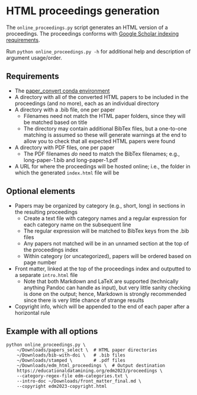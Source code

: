 # HTML proceedings generation

The `online_proceedings.py` script generates an HTML version of a proceedings. The proceedings conforms with [Google Scholar indexing requirements](https://scholar.google.com/intl/en/scholar/inclusion.html#content).

Run `python online_proceedings.py -h` for additional help and description of argument usage/order.

## Requirements

* The [paper_convert conda environment](../conda_env.yml)
* A directory with all of the converted HTML papers to be included in the proceedings (and no more), each as an individual directory
* A directory with a .bib file, one per paper
  * Filenames need not match the HTML paper folders, since they will be matched based on title
  * The directory may contain additional BibTex files, but a one-to-one matching is assumed so these will generate warnings at the end to allow you to check that all expected HTML papers were found
* A directory with PDF files, one per paper
  * The PDF filenames *do* need to match the BibTex filenames; e.g., long-paper-1.bib and long-paper-1.pdf
* A URL for where the proceedings will be hosted online; i.e., the folder in which the generated `index.html` file will be

## Optional elements

* Papers may be organized by category (e.g., short, long) in sections in the resulting proceedings
  * Create a text file with category names and a regular expression for each category name on the subsequent line
  * The regular expression will be matched to BibTex keys from the .bib files
  * Any papers not matched will be in an unnamed section at the top of the proceedings index
  * Within category (or uncategorized), papers will be ordered based on page number
* Front matter, linked at the top of the proceedings index and outputted to a separate `intro.html` file
  * Note that both Markdown and LaTeX are supported (technically anything Pandoc can handle as input), but very little sanity checking is done on the output; hence, Markdown is strongly recommended since there is very little chance of strange results
* Copyright info, which will be appended to the end of each paper after a horizontal rule

## Example with all options

    python online_proceedings.py \
        ~/Downloads/papers_select \  # HTML paper directories
        ~/Downloads/bib-with-doi \   # .bib files
        ~/Downloads/stamped \        # .pdf files
        ~/Downloads/edm_html_proceedings \  # Output destination
        https://educationaldatamining.org/edm2023/proceedings \
        --category-regex-file edm-categories.txt \
        --intro-doc ~/Downloads/front_matter_final.md \
        --copyright edm2023-copyright.html
